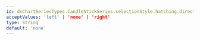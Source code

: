 ```yaml
---
id: dxChartSeriesTypes.CandleStickSeries.selectionStyle.hatching.direction
acceptValues: 'left' | 'none' | 'right'
type: String
default: 'none'
---
```

